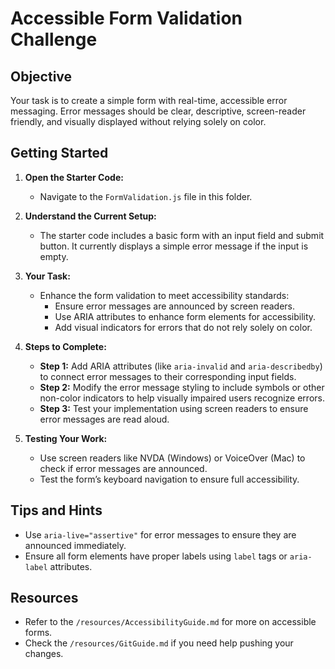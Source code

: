 # Accessible Form Validation Challenge

## Objective

Your task is to create a simple form with real-time, accessible error messaging. Error messages should be clear, descriptive, screen-reader friendly, and visually displayed without relying solely on color.

## Getting Started

1. **Open the Starter Code:**
   - Navigate to the `FormValidation.js` file in this folder.

2. **Understand the Current Setup:**
   - The starter code includes a basic form with an input field and submit button. It currently displays a simple error message if the input is empty.

3. **Your Task:**
   - Enhance the form validation to meet accessibility standards:
     - Ensure error messages are announced by screen readers.
     - Use ARIA attributes to enhance form elements for accessibility.
     - Add visual indicators for errors that do not rely solely on color.

4. **Steps to Complete:**
   - **Step 1:** Add ARIA attributes (like `aria-invalid` and `aria-describedby`) to connect error messages to their corresponding input fields.
   - **Step 2:** Modify the error message styling to include symbols or other non-color indicators to help visually impaired users recognize errors.
   - **Step 3:** Test your implementation using screen readers to ensure error messages are read aloud.

5. **Testing Your Work:**
   - Use screen readers like NVDA (Windows) or VoiceOver (Mac) to check if error messages are announced.
   - Test the form’s keyboard navigation to ensure full accessibility.

## Tips and Hints

- Use `aria-live="assertive"` for error messages to ensure they are announced immediately.
- Ensure all form elements have proper labels using `label` tags or `aria-label` attributes.

## Resources

- Refer to the `/resources/AccessibilityGuide.md` for more on accessible forms.
- Check the `/resources/GitGuide.md` if you need help pushing your changes.
